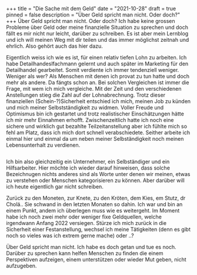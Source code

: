 +++
title = "Die Sache mit dem Geld"
date = "2021-10-28"
draft = true
pinned = false
description = "Über Geld spricht man nicht. Oder doch?"
+++
Über Geld spricht man nicht. Oder doch? Ich habe keine grossen Probleme über Geld oder meine finanzielle Situation zu sprechen und doch fällt es mir nicht nur leicht, darüber zu schreiben. Es ist aber mein Lernblog und ich will meinen Weg mit dir teilen und das immer möglichst zeitnah und ehrlich. Also gehört auch das hier dazu. 

Eigentlich weiss ich wie es ist, für einen relativ tiefen Lohn zu arbeiten. Ich habe Detailhandeslfachmann gelernt und auch später im Marketing für den Detailhandel gearbeitet. Somit verdiente ich immer tendenziell weniger. Weniger als wer? Als Menschen mit denen ich provat zu tun hatte und doch mehr als andere. Da fängts schon an. Bei solchen Vergleichen ist immer die Frage, mit wem ich mich vergleiche. Mit der Zeit und den verschiedenen Anstellungen stieg die Zahl auf der Lohnabrechnung. Trotz dieser finanziellen (Schein-?)Sicherheit entschied ich mich, meinen Job zu künden und mich meiner Selbstständigkeit zu widmen. Voller Freude und Optimismus bin ich gestartet und trotz realistischer Einschätzungen hätte ich mir mehr Einnahmen erhofft. Zwischenzeitlich hatte ich noch eine sichere und wirklich gut bezahlte Teilzeitanstellung aber ich fühlte mich so fehl am Platz, dass ich mich dort schnell verabschiedete. Seither arbeite ich einmal hier und einmal da um neben meiner Selbständigkeit noch meinen Lebensunterhalt zu verdienen. 

![]()



Ich bin also gleichzeitig ein Unternehmer, ein Selbständiger und ein Hilfsarbeiter. Hier möchte ich wieder darauf hinweisen, dass solche Bezeichnugen nichts anderes sind als Worte unter denen wir meinen, etwas zu verstehen oder Menschen kategorisieren zu können. Aber darüber will ich heute eigentlich gar nicht schreiben. 

Zurück zu den Moneten, zur Knete, zu den Kröten, dem Kies, em Stutz, dr Cholä.. Sie schwand in den letzten Monaten so dahin. Ich war und bin an einem Punkt, andem ich überlegen muss wie es weitergeht. Im Moment habe ich noch zwei mehr oder weniger fixe Geldquellen, welche irgendwann Anfang 2022 versiegen. Stürze ich mich zurück in die Sicherheit einer Festanstellung, wechsel ich meine Tätigkeiten (denn es gibt noch so vieles was ich extrem gerne mache) oder ..?

Über Geld spricht man nicht. Ich habe es doch getan und tue es noch. Darüber zu sprechen kann helfen Menschen zu finden die einem Perspektiven aufzeigen, einem unterstützen oder wieder Mut geben, nicht aufzugeben.